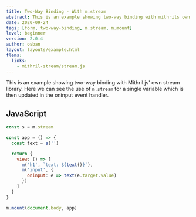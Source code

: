 ```yaml
---
title: Two-Way Binding - With m.stream
abstract: This is an example showing two-way binding with mithrils own stream library.
date: 2020-09-24
tags: [form, two-way-binding, m.stream, m.mount]
level: beginner
version: 2.0.4
author: osban
layout: layouts/example.html
flems:
  links:
    - mithril-stream/stream.js
---
```


This is an example showing two-way binding with Mithril.js' own stream library.
Here we can see the use of `m.stream` for a single variable which is then updated in the oninput event handler.

## JavaScript

~~~js
const s = m.stream

const app = () => {
  const text = s('')

  return {
    view: () => [
      m('h1', `text: ${text()}`),
      m('input', {
        oninput: e => text(e.target.value)
      })
    ]
  }
}

m.mount(document.body, app)
~~~
